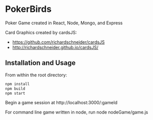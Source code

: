 # PokerBirds

Poker Game created in React, Node, Mongo, and Express

Card Graphics created by cardsJS:
 - https://github.com/richardschneider/cardsJS
 - http://richardschneider.github.io/cardsJS/

## Installation and Usage

From within the root directory:

```sh
npm install
npm build
npm start
```

Begin a game session at http://localhost:3000/:gameId

For command line game written in node, run node nodeGame/game.js

